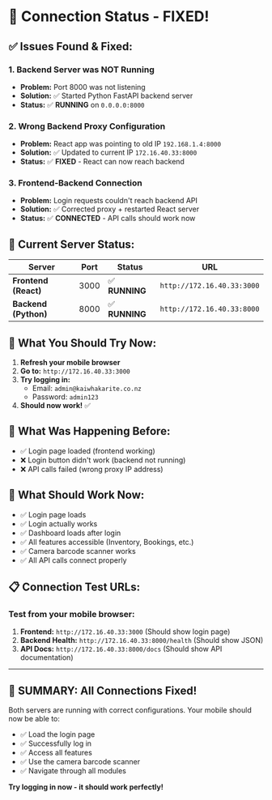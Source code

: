 # 🔗 Connection Status - FIXED!

## ✅ **Issues Found & Fixed:**

### **1. Backend Server was NOT Running**
- **Problem:** Port 8000 was not listening
- **Solution:** ✅ Started Python FastAPI backend server
- **Status:** ✅ **RUNNING** on `0.0.0.0:8000`

### **2. Wrong Backend Proxy Configuration**
- **Problem:** React app was pointing to old IP `192.168.1.4:8000`
- **Solution:** ✅ Updated to current IP `172.16.40.33:8000`
- **Status:** ✅ **FIXED** - React can now reach backend

### **3. Frontend-Backend Connection**
- **Problem:** Login requests couldn't reach backend API
- **Solution:** ✅ Corrected proxy + restarted React server
- **Status:** ✅ **CONNECTED** - API calls should work now

## 📱 **Current Server Status:**

| Server | Port | Status | URL |
|--------|------|--------|-----|
| **Frontend (React)** | 3000 | ✅ **RUNNING** | `http://172.16.40.33:3000` |
| **Backend (Python)** | 8000 | ✅ **RUNNING** | `http://172.16.40.33:8000` |

## 📱 **What You Should Try Now:**

1. **Refresh your mobile browser**
2. **Go to:** `http://172.16.40.33:3000`
3. **Try logging in:**
   - Email: `admin@kaiwhakarite.co.nz`
   - Password: `admin123`
4. **Should now work!** ✅

## 🔧 **What Was Happening Before:**

- ✅ Login page loaded (frontend working)
- ❌ Login button didn't work (backend not running)
- ❌ API calls failed (wrong proxy IP address)

## 🎯 **What Should Work Now:**

- ✅ Login page loads
- ✅ Login actually works
- ✅ Dashboard loads after login
- ✅ All features accessible (Inventory, Bookings, etc.)
- ✅ Camera barcode scanner works
- ✅ All API calls connect properly

## 📋 **Connection Test URLs:**

### **Test from your mobile browser:**
1. **Frontend:** `http://172.16.40.33:3000` (Should show login page)
2. **Backend Health:** `http://172.16.40.33:8000/health` (Should show JSON)
3. **API Docs:** `http://172.16.40.33:8000/docs` (Should show API documentation)

---

## 🎉 **SUMMARY: All Connections Fixed!**

Both servers are running with correct configurations. Your mobile should now be able to:
- ✅ Load the login page
- ✅ Successfully log in 
- ✅ Access all features
- ✅ Use the camera barcode scanner
- ✅ Navigate through all modules

**Try logging in now - it should work perfectly!** 